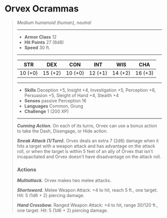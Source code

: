 # Orvex Ocrammas
>*Medium humanoid (human), neutral*
>___
>- **Armor Class** 12
>- **Hit Points** 27 (6d8)
>- **Speed** 30 ft.
>___
>|STR|DEX|CON|INT|WIS|CHA|
>|:---:|:---:|:---:|:---:|:---:|:---:|
>|10 (+0)|15 (+2)|10 (+0)|12 (+1)|14 (+2)|16 (+3)|
>___
>- **Skills** Deception +5, Insight +4, Investigation +5, Perception +6, Persuasion +5, Sleight of Hand +4, Stealth +4
>- **Senses** passive Perception 16
>- **Languages** Common, Grung
>- **Challenge** 1 (200 XP)
>___
>***Cunning Action.*** On each of its turns, Orvex can use a bonus action to take the Dash, Disengage, or Hide action.  
>
>***Sneak Attack (1/Turn).*** Orvex deals an extra 7 (2d6) damage when it hits a target with a weapon attack and has advantage on the attack roll, or when the target is within 5 feet of an ally of Orvex that isn't incapacitated and Orvex doesn't have disadvantage on the attack roll.  
>
>### Actions
>***Multiattack.*** Orvex makes two melee attacks.  
>
>***Shortsword.*** Melee Weapon Attack: +4 to hit, reach 5 ft., one target. Hit: 5 (1d6 + 2) piercing damage.  
>
>***Hand Crossbow.*** Ranged Weapon Attack: +4 to hit, range 30/120 ft., one target. Hit: 5 (1d6 + 2) piercing damage.